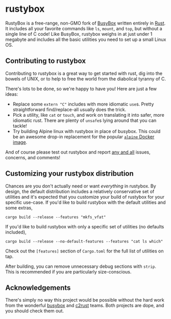 # rustybox

RustyBox is a free-range, non-GMO fork of [BusyBox](https://busybox.net/) written entirely in [Rust](https://www.rust-lang.org/). It includes all your favorite commands like `ls`, `mount`, and `top`, but without a single line of C code! Like BusyBox, rustybox weighs in at just under 1 megabyte and includes all the basic utilities you need to set up a small Linux OS.

## Contributing to rustybox
Contributing to rustybox is a great way to get started with rust, dig into the bowels of UNIX, or to help to free the world from the diabolical tyranny of C.

There's lots to be done, so we're happy to have you! Here are just a few ideas:
* Replace some `extern "C"` includes with more idiomatic `use`s. Pretty straightforward find/replace-all usually does the trick.
* Pick a utility, like `cat` or `touch`, and work on translating it into safer, more idiomatic rust. There are plenty of `unsafe`s lying around that you can tackle!
* Try building Alpine linux with rustybox in place of busybox. This could be an awesome drop-in replacement for the popular [`alpine` Docker image](https://hub.docker.com/_/alpine).

And of course please test out rustybox and report [any and all](https://pointersgonewild.com/2019/11/02/they-might-never-tell-you-its-broken/) issues, concerns, and comments!

## Customizing your rustybox distribution
Chances are you don't actually need or want _everything_ in rustybox. By design, the default distribution includes a relatively conservative set of utilities and it's expected that you customize your build of rustybox for your specific use-case. If you'd like to build rustybox with the default utilities and some extras,
```
cargo build --release --features "mkfs_vfat"
```
If you'd like to build rustybox with only a specific set of utilities (no defaults included),
```
cargo build --release --no-default-features --features "cat ls which"
```
Check out the `[features]` section of `Cargo.toml` for the full list of utilities on tap.

After building, you can remove unnecessary debug sections with `strip`. This is recommended if you are particularly size-conscious.

## Acknowledgements
There's simply no way this project would be possible without the hard work from the wonderful [busybox](https://busybox.net/) and [c2rust](https://github.com/immunant/c2rust) teams. Both projects are dope, and you should check them out.
